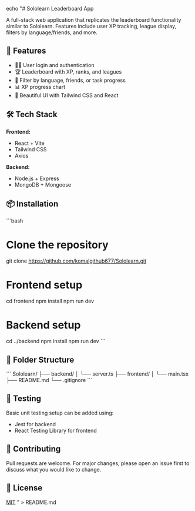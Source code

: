 echo "# Sololearn Leaderboard App

A full-stack web application that replicates the leaderboard functionality similar to Sololearn. Features include user XP tracking, league display, filters by language/friends, and more.

## 🚀 Features

- 🧑‍💻 User login and authentication
- 🏆 Leaderboard with XP, ranks, and leagues
- 🎯 Filter by language, friends, or task progress
- 📊 XP progress chart
- 🎨 Beautiful UI with Tailwind CSS and React

## 🛠️ Tech Stack

**Frontend:**
- React + Vite
- Tailwind CSS
- Axios

**Backend:**
- Node.js + Express
- MongoDB + Mongoose

## 📦 Installation

\`\`\`bash
# Clone the repository
git clone https://github.com/komalgithub677/Sololearn.git

# Frontend setup
cd frontend
npm install
npm run dev

# Backend setup
cd ../backend
npm install
npm run dev
\`\`\`

## 📂 Folder Structure

\`\`\`
Sololearn/
├── backend/
│   └── server.ts
├── frontend/
│   └── main.tsx
├── README.md
└── .gitignore
\`\`\`

## 🧪 Testing

Basic unit testing setup can be added using:

- Jest for backend
- React Testing Library for frontend

## 🙌 Contributing

Pull requests are welcome. For major changes, please open an issue first to discuss what you would like to change.

## 📄 License

[MIT](LICENSE)
" > README.md
